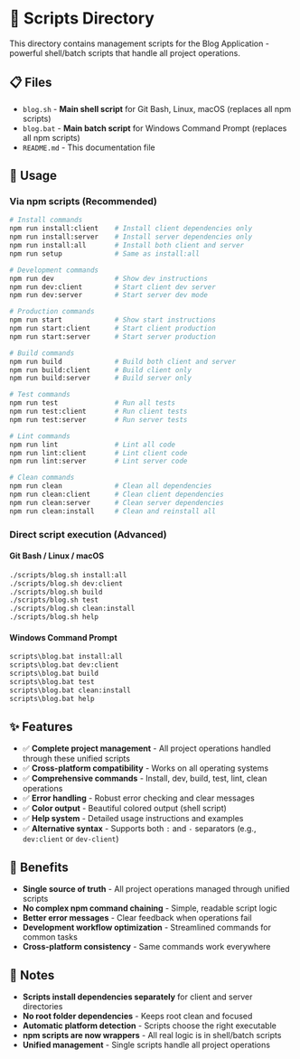 # 📁 Scripts Directory

This directory contains management scripts for the Blog Application - powerful shell/batch scripts that handle all project operations.

## 📋 Files

- `blog.sh` - **Main shell script** for Git Bash, Linux, macOS (replaces all npm scripts)
- `blog.bat` - **Main batch script** for Windows Command Prompt (replaces all npm scripts)
- `README.md` - This documentation file

## 🚀 Usage

### Via npm scripts (Recommended)

```bash
# Install commands
npm run install:client    # Install client dependencies only
npm run install:server    # Install server dependencies only
npm run install:all       # Install both client and server
npm run setup             # Same as install:all

# Development commands
npm run dev               # Show dev instructions
npm run dev:client        # Start client dev server
npm run dev:server        # Start server dev mode

# Production commands
npm run start             # Show start instructions
npm run start:client      # Start client production
npm run start:server      # Start server production

# Build commands
npm run build             # Build both client and server
npm run build:client      # Build client only
npm run build:server      # Build server only

# Test commands
npm run test              # Run all tests
npm run test:client       # Run client tests
npm run test:server       # Run server tests

# Lint commands
npm run lint              # Lint all code
npm run lint:client       # Lint client code
npm run lint:server       # Lint server code

# Clean commands
npm run clean             # Clean all dependencies
npm run clean:client      # Clean client dependencies
npm run clean:server      # Clean server dependencies
npm run clean:install     # Clean and reinstall all
```

### Direct script execution (Advanced)

#### Git Bash / Linux / macOS

```bash
./scripts/blog.sh install:all
./scripts/blog.sh dev:client
./scripts/blog.sh build
./scripts/blog.sh test
./scripts/blog.sh clean:install
./scripts/blog.sh help
```

#### Windows Command Prompt

```cmd
scripts\blog.bat install:all
scripts\blog.bat dev:client
scripts\blog.bat build
scripts\blog.bat test
scripts\blog.bat clean:install
scripts\blog.bat help
```

## ✨ Features

- ✅ **Complete project management** - All project operations handled through these unified scripts
- ✅ **Cross-platform compatibility** - Works on all operating systems
- ✅ **Comprehensive commands** - Install, dev, build, test, lint, clean operations
- ✅ **Error handling** - Robust error checking and clear messages
- ✅ **Color output** - Beautiful colored output (shell script)
- ✅ **Help system** - Detailed usage instructions and examples
- ✅ **Alternative syntax** - Supports both `:` and `-` separators (e.g., `dev:client` or `dev-client`)

## 🎯 Benefits

- **Single source of truth** - All project operations managed through unified scripts
- **No complex npm command chaining** - Simple, readable script logic
- **Better error messages** - Clear feedback when operations fail
- **Development workflow optimization** - Streamlined commands for common tasks
- **Cross-platform consistency** - Same commands work everywhere

## 📝 Notes

- **Scripts install dependencies separately** for client and server directories
- **No root folder dependencies** - Keeps root clean and focused
- **Automatic platform detection** - Scripts choose the right executable
- **npm scripts are now wrappers** - All real logic is in shell/batch scripts
- **Unified management** - Single scripts handle all project operations
